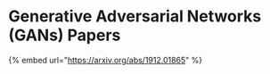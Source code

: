 # Generative Adversarial Networks (GANs) Papers

{% embed url="https://arxiv.org/abs/1912.01865" %}

